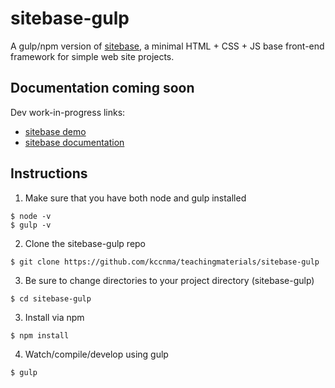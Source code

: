 # sitebase-gulp
A gulp/npm version of [sitebase](https://kccnma.github.io/sitebase/ "Sitebase"), a minimal HTML + CSS + JS base front-end framework for simple web site projects.

## Documentation coming soon
Dev work-in-progress links:
* [sitebase demo](https://kccnma.github.io/sitebase/ "Sitebase Demo")
* [sitebase documentation](https://kccnma.github.io/sitebase/documentation.html "Sitebase Docs")

## Instructions
1. Make sure that you have both node and gulp installed
~~~~
$ node -v
$ gulp -v
~~~~
2. Clone the sitebase-gulp repo
~~~~
$ git clone https://github.com/kccnma/teachingmaterials/sitebase-gulp
~~~~
3. Be sure to change directories to your project directory (sitebase-gulp)
~~~~
$ cd sitebase-gulp
~~~~
3. Install via npm
~~~~
$ npm install
~~~~
4. Watch/compile/develop using gulp 
~~~~
$ gulp
~~~~
